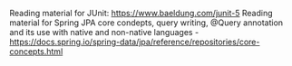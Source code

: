Reading material for JUnit: https://www.baeldung.com/junit-5
Reading material for Spring JPA core condepts, query writing, @Query annotation and its use with native and non-native languages - https://docs.spring.io/spring-data/jpa/reference/repositories/core-concepts.html
